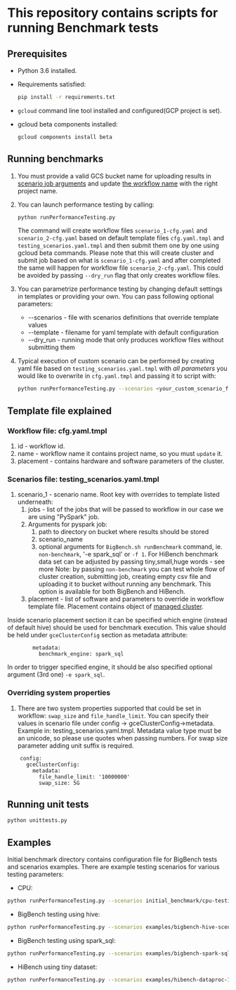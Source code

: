 # This repository contains scripts for running Benchmark tests

## Prerequisites
- Python 3.6 installed.
- Requirements satisfied:
    ```bash
    pip install -r requirements.txt
    ```

- `gcloud` command line tool installed and configured(GCP project is set).
- gcloud beta components installed:
    ```bash
    gcloud components install beta
    ```

## Running benchmarks
1. You must provide a valid GCS bucket name for uploading results in [scenario job arguments](https://github.com/GoogleCloudPlatform/cloud-dataproc/blob/master/benchmarks/testing_scenarios.yaml.tmpl#L6) and update [the workflow name](https://github.com/GoogleCloudPlatform/cloud-dataproc/blob/master/benchmarks/cfg.yaml.tmpl#L2) with the right project name.
1. You can launch performance testing by calling:
    ```bash 
    python runPerformanceTesting.py
    ```
    
    The command will create workflow files `scenario_1-cfg.yaml` and `scenario_2-cfg.yaml` based on default template files `cfg.yaml.tmpl` and `testing_scenarios.yaml.tmpl` and then submit them one by one using gcloud beta commands.
    Please note that this will create cluster and submit job based on what is `scenario_1-cfg.yaml` and after completed the same will happen for workflow file `scenario_2-cfg.yaml`.
    This could be avoided by passing `--dry_run` flag that only creates workflow files.
    
1. You can parametrize performance testing by changing default settings in templates or providing your own.
You can pass following optional parameters:
    - --scenarios - file with scenarios definitions that override template values
    - --template - filename for yaml template with default configuration
    - --dry_run - running mode that only produces workflow files without submitting them

1. Typical execution of custom scenario can be performed by creating yaml file based on `testing_scenarios.yaml.tmpl` with *all parameters* you would like to overwrite in `cfg.yaml.tmpl` and passing it to script with:
    ```bash
    python runPerformanceTesting.py --scenarios <your_custom_scenario_file> 
    ``` 
    
## Template file explained
### Workflow file: cfg.yaml.tmpl
1. id - workflow id. 
1. name - workflow name it contains project name, so you must `update` it.
1. placement - contains hardware and software parameters of the cluster.


### Scenarios file: testing_scenarios.yaml.tmpl
1. scenario_1 - scenario name. Root key with overrides to template listed underneath:
    1. jobs - list of the jobs that will be passed to workflow in our case we are using "PySpark" job.
    1. Arguments for pyspark job:
        1. path to directory on bucket where results should be stored
        1. scenario_name
        1. optional arguments for `BigBench.sh runBenchmark` command, ie. `non-benchmark`, '-e spark_sql' or `-f 1`. For HiBench benchmark data set can be adjusted by passing tiny,small,huge words - see more
        Note: by passing `non-benchmark` you can test whole flow of cluster creation, submitting job, creating empty csv file and uploading it to bucket without running any benchmark.
        This option is available for both BigBench and HiBench. 
    1. placement - list of software and parameters to override in workflow template file. Placement contains object of [managed cluster](https://cloud.google.com/dataproc/docs/reference/rest/v1beta2/ClusterConfig). 

Inside scenario placement section it can be specified which engine (instead of default hive) should be used for benchmark execution. This value should be held under `gceClusterConfig` section as metadata attribute:
```
        metadata:
          benchmark_engine: spark_sql
```
In order to trigger specified engine, it should be also specified optional argument (3rd one) `-e spark_sql`.

### Overriding system properties
1. There are two system properties supported that could be set in workflow: `swap_size` and `file_handle_limit`. You can specify their values in scenario file under config -> gceClusterConfig->metadata. Example in: testing_scenarios.yaml.tmpl.
Metadata value type must be an unicode, so please use quotes when passing numbers. For swap size parameter adding unit suffix is required.
```
    config:
      gceClusterConfig:
        metadata:
          file_handle_limit: '10000000'
          swap_size: 5G
```

## Running unit tests

```bash
python unittests.py
```
## Examples
Initial benchmark directory contains configuration file for BigBench tests and scenarios examples.
There are example testing scenarios for various testing parameters:

- CPU:

```bash
python runPerformanceTesting.py --scenarios initial_benchmark/cpu-testing-scenarios.yaml --template initial_benchmark/cfg-1.yaml
```

- BigBench testing using hive:

```bash
python runPerformanceTesting.py --scenarios examples/bigbench-hive-scenarios.yaml --template examples/cfg-dataproc-1.3.yaml
```

- BigBench testing using spark_sql:

```bash
python runPerformanceTesting.py --scenarios examples/bigbench-spark-sql-scenarios.yaml --template examples/cfg-dataproc-1.3.yaml
```

- HiBench using tiny dataset:

```bash
python runPerformanceTesting.py --scenarios examples/hibench-dataproc-1-2-scenarios.yaml --template examples/cfg-dataproc-1.3.yaml
```

